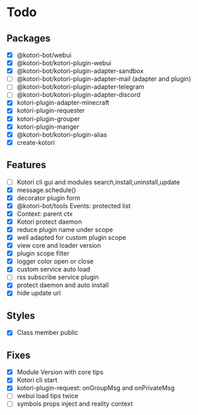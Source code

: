 # Todo

## Packages

- [x] @kotori-bot/webui
- [x] @kotori-bot/kotori-plugin-webui
- [x] @kotori-bot/kotori-plugin-adapter-sandbox
- [ ] @kotori-bot/kotori-plugin-adapter-mail (adapter and plugin)
- [ ] @kotori-bot/kotori-plugin-adapter-telegram
- [ ] @kotori-bot/kotori-plugin-adapter-discord
- [x] kotori-plugin-adapter-minecraft
- [x] kotori-plugin-requester
- [x] kotori-plugin-grouper
- [x] kotori-plugin-manger
- [x] @kotori-bot/kotori-plugin-alias
- [x] create-kotori

## Features

<!-- - [x] ctx.filter() -->

- [ ] Kotori cli gui and modules search,install,uninstall,update
- [x] message.schedule()
- [x] decorator plugin form
- [x] @kotori-bot/tools Events: protected list
- [x] Context: parent ctx
- [x] Kotori protect daemon
- [x] reduce plugin name under scope
- [x] well adapted for custom plugin scope
- [x] view core and loader version
- [x] plugin scope filter
- [x] logger color open or close
- [x] custom service auto load
- [ ] rss subscribe service plugin
- [x] protect daemon and auto install
- [x] hide update url

## Styles

- [x] Class member public

## Fixes

- [x] Module Version with core tips
- [x] Kotori cli start
- [x] kotori-plugin-request: onGroupMsg and onPrivateMsg
- [ ] webui load tips twice
- [ ] symbols props inject and reality context
